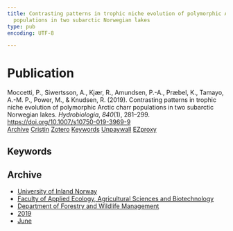 ```yaml
---
title: Contrasting patterns in trophic niche evolution of polymorphic Arctic charr
  populations in two subarctic Norwegian lakes
type: pub
encoding: UTF-8

---
```

<h1>Publication</h1>
<article id="csl-bib-container-XUMP7KE5" class="csl-bib-container">
  <div class="csl-bib-body"> <div class="csl-entry">Moccetti, P., Siwertsson, A., Kjær, R., Amundsen, P.-A., Præbel, K., Tamayo, A.-M. P., Power, M., &#38; Knudsen, R. (2019). Contrasting patterns in trophic niche evolution of polymorphic Arctic charr populations in two subarctic Norwegian lakes. <i>Hydrobiologia</i>, <i>840</i>(1), 281–299. <a href="https://doi.org/10.1007/s10750-019-3969-9">https://doi.org/10.1007/s10750-019-3969-9</a></div> </div>
  <div class="csl-bib-buttons">
    <a href="#taxonomy-article-XUMP7KE5" alt="archive" class="csl-bib-button">Archive</a>
    <a href="https://app.cristin.no/results/show.jsf?id=1708577" alt="Cristin" class="csl-bib-button">Cristin</a>
    <a href="http://zotero.org/groups/5881554/items/XUMP7KE5" alt="Zotero" class="csl-bib-button">Zotero</a>
    <a href="#keywords-article-XUMP7KE5" alt="keywords" class="csl-bib-button">Keywords</a>
    <a href="https://munin.uit.no/bitstream/10037/17370/2/article.pdf" alt="Unpaywall" class="csl-bib-button">Unpaywall</a>
    <a href="https://munin.uit.no/bitstream/10037/17370/2/article.pdf" alt="EZproxy" class="csl-bib-button">EZproxy</a>
  </div>
  <div id="csl-bib-meta-container-XUMP7KE5"></div>
</article>
<div id="csl-bib-meta-XUMP7KE5" class="csl-bib-meta">
  <article id="keywords-article-XUMP7KE5" class="keywords-article">
    <h1>Keywords</h1>
    
  </article>
  <article id="taxonomy-article-XUMP7KE5" class="taxonomy-article">
    <h1>Archive</h1>
    <ul>
      <li><a href="{{< params subfolder >}}en/archive/?key=3DCRN523">University of Inland Norway</a></li>
      <li><a href="{{< params subfolder >}}en/archive/?key=T77LXH6D">Faculty of Applied Ecology, Agricultural Sciences and Biotechnology</a></li>
      <li><a href="{{< params subfolder >}}en/archive/?key=7TRARPE3">Department of Forestry and Wildlife Management</a></li>
      <li><a href="{{< params subfolder >}}en/archive/?key=MXEW8QDW">2019</a></li>
      <li><a href="{{< params subfolder >}}en/archive/?key=JS5HQNEL">June</a></li>
    </ul>
  </article>
</div>

